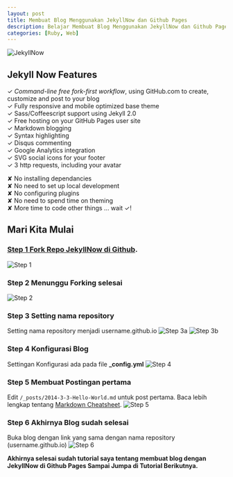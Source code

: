 ```yaml
---
layout: post
title: Membuat Blog Menggunakan JekyllNow dan Github Pages
description: Belajar Membuat Blog Menggunakan JekyllNow dan Github Pages Secara Step-by-Step.
categories: [Ruby, Web]
---
```


![JekyllNow](https://blog.arcestia.my.id/img/2015/10/jekyllnow-featured.jpg "Screenshot of JekyllNow")

## Jekyll Now Features

✓ _Command-line free fork-first workflow_, using GitHub.com to create, customize and post to your blog  
✓ Fully responsive and mobile optimized base theme  
✓ Sass/Coffeescript support using Jekyll 2.0  
✓ Free hosting on your GitHub Pages user site  
✓ Markdown blogging  
✓ Syntax highlighting  
✓ Disqus commenting  
✓ Google Analytics integration  
✓ SVG social icons for your footer  
✓ 3 http requests, including your avatar  

✘ No installing dependancies  
✘ No need to set up local development  
✘ No configuring plugins  
✘ No need to spend time on theming  
✘ More time to code other things ... wait ✓!

## Mari Kita Mulai

### [Step 1 Fork Repo JekyllNow di Github](http://github.com/barryclark/jekyll-now).

![Step 1](https://blog.arcestia.my.id/img/2015/10/jekyllnow-1.jpg "Screenshot of Step 1")

### Step 2 Menunggu Forking selesai

![Step 2](https://blog.arcestia.my.id/img/2015/10/jekyllnow-2.jpg "Screenshot of Step 2")

### Step 3 Setting nama repository

Setting nama repository menjadi username.github.io
![Step 3a](https://blog.arcestia.my.id/img/2015/10/jekyllnow-3a.jpg "Screenshot of Step 3a")
![Step 3b](https://blog.arcestia.my.id/img/2015/10/jekyllnow-3b.jpg "Screenshot of Step 3b")

### Step 4 Konfigurasi Blog

Settingan Konfigurasi ada pada file **_config.yml**
![Step 4](https://blog.arcestia.my.id/img/2015/10/jekyllnow-4.png "Screenshot of Step 4")

### Step 5 Membuat Postingan pertama

Edit `/_posts/2014-3-3-Hello-World.md` untuk post pertama. Baca lebih lengkap tentang [Markdown Cheatsheet](http://www.jekyllnow.com/Markdown-Style-Guide/).
![Step 5](https://blog.arcestia.my.id/img/2015/10/jekyllnow-5.png "Screenshot of Step 5")

### Step 6 Akhirnya Blog sudah selesai

Buka blog dengan link yang sama dengan nama repository (username.github.io)
![Step 6](https://blog.arcestia.my.id/img/2015/10/jekyllnow-6.jpg "Screenshot of Step 6")

**Akhirnya selesai sudah tutorial saya tentang membuat blog dengan JekyllNow di Github Pages
Sampai Jumpa di Tutorial Berikutnya.**
